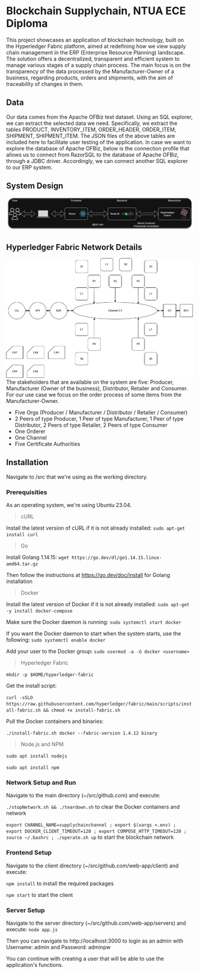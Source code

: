 # Blockchain Supplychain, NTUA ECE Diploma
This project showcases an application of blockchain technology, built on the Hyperledger Fabric platform, aimed at redefining how we view supply chain management in the ERP (Enterprise Resource Planning) landscape. The solution offers a decentralized, transparent and efficient system to manage various stages of a supply chain process. The main focus is on the transparency of the data processed by the Manufacturer-Owner of a business, regarding products, orders and shipments, with the aim of traceability of changes in them.

## Data
Our data comes from the Apache OFBiz test dataset. Using an SQL explorer, we can extract the selected data we need. Specifically, we extract the tables PRODUCT, INVENTORY_ITEM, ORDER_HEADER, ORDER_ITEM, SHIPMENT, SHIPMENT_ITEM. The JSON files of the above tables are included here to facilitate user testing of the application. In case we want to explore the database of Apache OFBiz, below is the connection profile that allows us to connect from RazorSQL to the database of Apache OFBiz, through a JDBC driver. Accordingly, we can connect another SQL explorer to our ERP system.

## System Design
![System design](https://github.com/stefanostsolos/blockchain-supplychain/blob/main/imgs/system.png?raw=true)

## Hyperledger Fabric Network Details
![Architecture of the blockchain system](https://github.com/stefanostsolos/blockchain-supplychain/blob/main/imgs/architecture.png?raw=true)
The stakeholders that are available on the system are five: Producer, Manufacturer (Owner of the business), Distributor, Retailer and Consumer. For our use case we focus on the order process of some items from the Manufacturer-Owner.
- Five Orgs (Producer / Manufacturer / Distributor / Retailer / Consumer)
- 2 Peers of type Producer, 1 Peer of type Manufacturer, 1 Peer of type Distributor, 2 Peers of type Retailer, 2 Peers of type Consumer
- One Orderer
- One Channel
- Five Certificate Authorities

## Installation

Navigate to /src that we're using as the working directory.

### Prerequisities
As an operating system, we're using Ubuntu 23.04.
> cURL

Install the latest version of cURL if it is not already installed:
```sudo apt-get install curl```

> Go

Install Golang 1.14.15:
```wget https://go.dev/dl/go1.14.15.linux-amd64.tar.gz```

Then follow the instructions at https://go.dev/doc/install for Golang installation

> Docker

Install the latest version of Docker if it is not already installed:
```sudo apt-get -y install docker-compose```

Make sure the Docker daemon is running:
```sudo systemctl start docker```

If you want the Docker daemon to start when the system starts, use the following:
```sudo systemctl enable docker```

Add your user to the Docker group:
```sudo usermod -a -G docker <username>```

> Hyperledger Fabric

```mkdir -p $HOME/hyperledger-fabric```

Get the install script:

```curl -sSLO https://raw.githubusercontent.com/hyperledger/fabric/main/scripts/install-fabric.sh && chmod +x install-fabric.sh```

Pull the Docker containers and binaries:

```./install-fabric.sh docker --fabric-version 1.4.12 binary```

> Node.js and NPM

```sudo apt install nodejs```

```sudo apt install npm```

### Network Setup and Run
Navigate to the main directory (~/src/github.com) and execute: 

```./stopNetwork.sh && ./teardown.sh``` to clear the Docker containers and network

```export CHANNEL_NAME=supplychainchannel ; export $(xargs <.env) ; export DOCKER_CLIENT_TIMEOUT=120 ; export COMPOSE_HTTP_TIMEOUT=120 ; source ~/.bashrc ; ./operate.sh up``` to start the blockchain network

### Frontend Setup
Navigate to the client directory (~/src/github.com/web-app/client) and execute:

```npm install``` to install the required packages

```npm start``` to start the client

### Server Setup
Navigate to the server directory (~/src/github.com/web-app/servers) and execute:
```node app.js```

Then you can navigate to http://localhost:3000 to login as an admin with Username: admin and Password: adminpw

You can continue with creating a user that will be able to use the application's functions.
